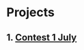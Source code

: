 # Projects

## 1. [Contest 1 July](https://gaurav-singh-panwar.github.io/AccioJob/Frontend-2/contest-1/)


